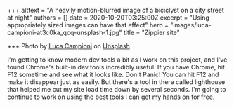 +++
alttext = "A heavily motion-blurred image of a biciclyst on a city street at night"
authors = []
date = 2020-10-20T03:25:00Z
excerpt = "Using appropriately sized images can have that effect"
hero = "images/luca-campioni-at3c0ka_qcq-unsplash-1.jpg"
title = "Zippier site"

+++
Photo by [Luca Campioni](https://unsplash.com/@nexgenfx?utm_source=unsplash&utm_medium=referral&utm_content=creditCopyText) on [Unsplash](https://unsplash.com/s/photos/fast?utm_source=unsplash&utm_medium=referral&utm_content=creditCopyText)

I'm getting to know modern dev tools a bit as I work on this project, and I've found Chrome's built-in dev tools incredibly useful. If you have Chrome, hit F12 sometime and see what it looks like. Don't Panic! You can hit F12 and make it disappear just as easily. But there's a tool in there called lighthouse that helped me cut my site load time down by several seconds. I'm going to continue to work on using the best tools I can get my hands on for free.